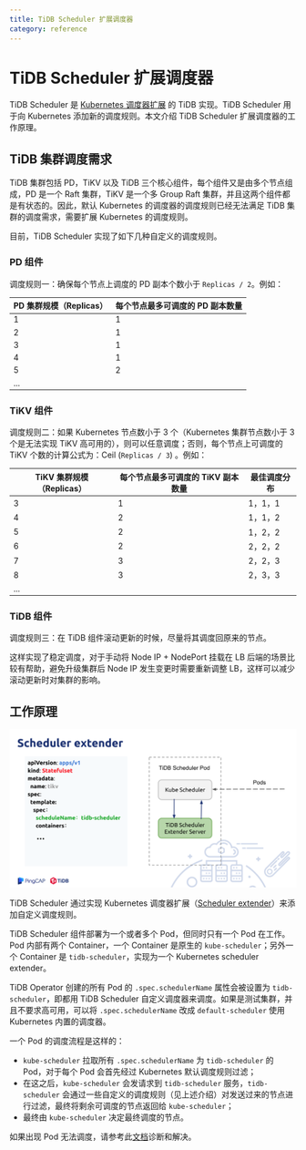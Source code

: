 ```yaml
---
title: TiDB Scheduler 扩展调度器
category: reference
---
```


# TiDB Scheduler 扩展调度器

TiDB Scheduler 是 [Kubernetes 调度器扩展](https://github.com/kubernetes/community/blob/master/contributors/design-proposals/scheduling/scheduler_extender.md) 的 TiDB 实现。TiDB Scheduler 用于向 Kubernetes 添加新的调度规则。本文介绍 TiDB Scheduler 扩展调度器的工作原理。

## TiDB 集群调度需求

TiDB 集群包括 PD，TiKV 以及 TiDB 三个核心组件，每个组件又是由多个节点组成，PD 是一个 Raft 集群，TiKV 是一个多 Group Raft 集群，并且这两个组件都是有状态的。因此，默认 Kubernetes 的调度器的调度规则已经无法满足 TiDB 集群的调度需求，需要扩展 Kubernetes 的调度规则。

目前，TiDB Scheduler 实现了如下几种自定义的调度规则。

### PD 组件

调度规则一：确保每个节点上调度的 PD 副本个数小于 `Replicas / 2`。例如：

| PD 集群规模（Replicas）  | 每个节点最多可调度的 PD 副本数量 |
| ------------- | ------------- |
| 1  | 1  |
| 2  | 1  |
| 3  | 1  |
| 4  | 1  |
| 5  | 2  |
| ...  |   |

### TiKV 组件

调度规则二：如果 Kubernetes 节点数小于 3 个（Kubernetes 集群节点数小于 3 个是无法实现 TiKV 高可用的），则可以任意调度；否则，每个节点上可调度的 TiKV 个数的计算公式为：Ceil (`Replicas / 3`) 。例如：

| TiKV 集群规模（Replicas）  | 每个节点最多可调度的 TiKV 副本数量 | 最佳调度分布 |
| ------------- | ------------- | ------------- |
| 3  | 1  | 1，1，1  |
| 4  | 2  | 1，1，2  |
| 5  | 2  | 1，2，2  |
| 6  | 2  | 2，2，2  |
| 7  | 3  | 2，2，3  |
| 8  | 3  | 2，3，3  |
| ...  |   |   |

### TiDB 组件

调度规则三：在 TiDB 组件滚动更新的时候，尽量将其调度回原来的节点。

这样实现了稳定调度，对于手动将 Node IP + NodePort 挂载在 LB 后端的场景比较有帮助，避免升级集群后 Node IP 发生变更时需要重新调整 LB，这样可以减少滚动更新时对集群的影响。

## 工作原理

![TiDB Scheduler Overview](/media/tidb-scheduler-overview.png)

TiDB Scheduler 通过实现 Kubernetes 调度器扩展（[Scheduler extender](https://github.com/kubernetes/community/blob/master/contributors/design-proposals/scheduling/scheduler_extender.md)）来添加自定义调度规则。

TiDB Scheduler 组件部署为一个或者多个 Pod，但同时只有一个 Pod 在工作。Pod 内部有两个 Container，一个 Container 是原生的 `kube-scheduler`；另外一个 Container 是 `tidb-scheduler`，实现为一个 Kubernetes scheduler extender。

TiDB Operator 创建的所有 Pod 的 `.spec.schedulerName` 属性会被设置为 `tidb-scheduler`，即都用 TiDB Scheduler 自定义调度器来调度。如果是测试集群，并且不要求高可用，可以将 `.spec.schedulerName` 改成 `default-scheduler` 使用 Kubernetes 内置的调度器。

一个 Pod 的调度流程是这样的：

- `kube-scheduler` 拉取所有 `.spec.schedulerName` 为 `tidb-scheduler` 的 Pod，对于每个 Pod 会首先经过 Kubernetes 默认调度规则过滤；
- 在这之后，`kube-scheduler` 会发请求到 `tidb-scheduler` 服务，`tidb-scheduler` 会通过一些自定义的调度规则（见上述介绍）对发送过来的节点进行过滤，最终将剩余可调度的节点返回给 `kube-scheduler`；
- 最终由 `kube-scheduler` 决定最终调度的节点。

如果出现 Pod 无法调度，请参考此[文档](/tidb-in-kubernetes/troubleshoot.md#pod-处于-pending-状态)诊断和解决。
